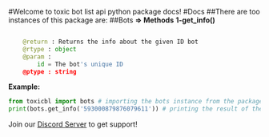 #Welcome to toxic bot list api python package docs!
#Docs
##There are too instances of this package are:
##Bots
**=> Methods**
**1-get_info()**
````python

    @return : Returns the info about the given ID bot
    @rtype : object
    @param :
        id = The bot's unique ID
    @ptype : string
````
**Example:**
````python
from toxicbl import bots # importing the bots instance from the package
print(bots.get_info('593000879876079611')) # printing the result of the method with the id passed
````
Join our [Discord Server]() to get support!